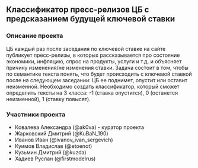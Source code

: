## Классификатор пресс-релизов ЦБ с предсказанием будущей ключевой ставки

### Описание проекта

ЦБ каждый раз после заседания по ключевой ставке на сайте публикует пресс-релизы, в которых рассказывается про состояние экономики, инфляцию, спрос на продукты, услуги и т.д. и объясняет причину изменения/не изменения ставки. Задача состоит в том, чтобы по семантике текста понять, что будет происходить с ключевой ставкой после на следующем заседании: ЦБ ее поднимет, опустит или оставит неизменной. Необходимо создать классификатор, который сможет определить тексты на 3 класса: -1 (ставка опустится), 0 (останется неизменной), 1 (ставку повысят).

### Участники проекта

- Ковалева Александра (@ak0va) - куратор проекта
- Жарковский Дмитрий (@KuBaN_190)
- Иванов Иван (@ivanov_ivan_sergevich)
- Куимов Владислав (@etoenot)
- Кузьмин Дмитрий (@kuzda)
- Хадиев Руслан (@firstmodelrus)
